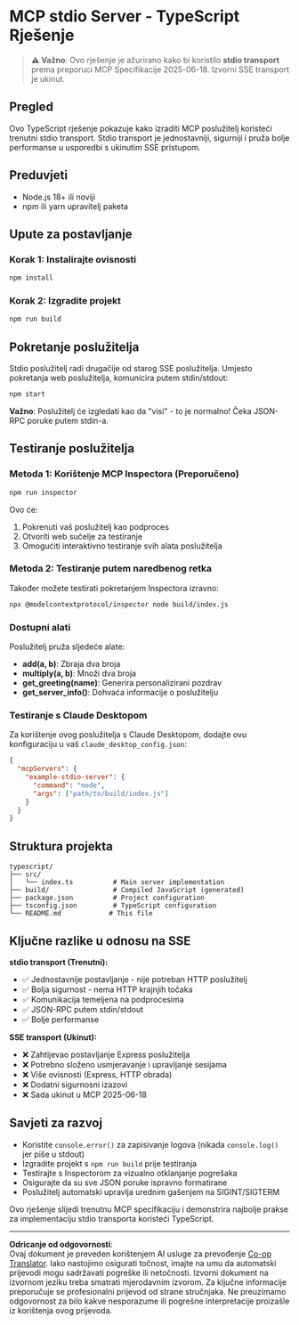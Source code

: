 <!--
CO_OP_TRANSLATOR_METADATA:
{
  "original_hash": "9d799c4a30a8383e0a74af9153262972",
  "translation_date": "2025-08-26T20:14:18+00:00",
  "source_file": "03-GettingStarted/05-stdio-server/solution/typescript/README.md",
  "language_code": "hr"
}
-->
# MCP stdio Server - TypeScript Rješenje

> **⚠️ Važno**: Ovo rješenje je ažurirano kako bi koristilo **stdio transport** prema preporuci MCP Specifikacije 2025-06-18. Izvorni SSE transport je ukinut.

## Pregled

Ovo TypeScript rješenje pokazuje kako izraditi MCP poslužitelj koristeći trenutni stdio transport. Stdio transport je jednostavniji, sigurniji i pruža bolje performanse u usporedbi s ukinutim SSE pristupom.

## Preduvjeti

- Node.js 18+ ili noviji
- npm ili yarn upravitelj paketa

## Upute za postavljanje

### Korak 1: Instalirajte ovisnosti

```bash
npm install
```

### Korak 2: Izgradite projekt

```bash
npm run build
```

## Pokretanje poslužitelja

Stdio poslužitelj radi drugačije od starog SSE poslužitelja. Umjesto pokretanja web poslužitelja, komunicira putem stdin/stdout:

```bash
npm start
```

**Važno**: Poslužitelj će izgledati kao da "visi" - to je normalno! Čeka JSON-RPC poruke putem stdin-a.

## Testiranje poslužitelja

### Metoda 1: Korištenje MCP Inspectora (Preporučeno)

```bash
npm run inspector
```

Ovo će:
1. Pokrenuti vaš poslužitelj kao podproces
2. Otvoriti web sučelje za testiranje
3. Omogućiti interaktivno testiranje svih alata poslužitelja

### Metoda 2: Testiranje putem naredbenog retka

Također možete testirati pokretanjem Inspectora izravno:

```bash
npx @modelcontextprotocol/inspector node build/index.js
```

### Dostupni alati

Poslužitelj pruža sljedeće alate:

- **add(a, b)**: Zbraja dva broja
- **multiply(a, b)**: Množi dva broja  
- **get_greeting(name)**: Generira personalizirani pozdrav
- **get_server_info()**: Dohvaća informacije o poslužitelju

### Testiranje s Claude Desktopom

Za korištenje ovog poslužitelja s Claude Desktopom, dodajte ovu konfiguraciju u vaš `claude_desktop_config.json`:

```json
{
  "mcpServers": {
    "example-stdio-server": {
      "command": "node",
      "args": ["path/to/build/index.js"]
    }
  }
}
```

## Struktura projekta

```
typescript/
├── src/
│   └── index.ts          # Main server implementation
├── build/                # Compiled JavaScript (generated)
├── package.json          # Project configuration
├── tsconfig.json         # TypeScript configuration
└── README.md            # This file
```

## Ključne razlike u odnosu na SSE

**stdio transport (Trenutni):**
- ✅ Jednostavnije postavljanje - nije potreban HTTP poslužitelj
- ✅ Bolja sigurnost - nema HTTP krajnjih točaka
- ✅ Komunikacija temeljena na podprocesima
- ✅ JSON-RPC putem stdin/stdout
- ✅ Bolje performanse

**SSE transport (Ukinut):**
- ❌ Zahtijevao postavljanje Express poslužitelja
- ❌ Potrebno složeno usmjeravanje i upravljanje sesijama
- ❌ Više ovisnosti (Express, HTTP obrada)
- ❌ Dodatni sigurnosni izazovi
- ❌ Sada ukinut u MCP 2025-06-18

## Savjeti za razvoj

- Koristite `console.error()` za zapisivanje logova (nikada `console.log()` jer piše u stdout)
- Izgradite projekt s `npm run build` prije testiranja
- Testirajte s Inspectorom za vizualno otklanjanje pogrešaka
- Osigurajte da su sve JSON poruke ispravno formatirane
- Poslužitelj automatski upravlja urednim gašenjem na SIGINT/SIGTERM

Ovo rješenje slijedi trenutnu MCP specifikaciju i demonstrira najbolje prakse za implementaciju stdio transporta koristeći TypeScript.

---

**Odricanje od odgovornosti**:  
Ovaj dokument je preveden korištenjem AI usluge za prevođenje [Co-op Translator](https://github.com/Azure/co-op-translator). Iako nastojimo osigurati točnost, imajte na umu da automatski prijevodi mogu sadržavati pogreške ili netočnosti. Izvorni dokument na izvornom jeziku treba smatrati mjerodavnim izvorom. Za ključne informacije preporučuje se profesionalni prijevod od strane stručnjaka. Ne preuzimamo odgovornost za bilo kakve nesporazume ili pogrešne interpretacije proizašle iz korištenja ovog prijevoda.